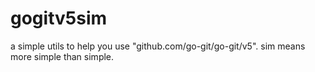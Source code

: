 # gogitv5sim
a simple utils to help you use "github.com/go-git/go-git/v5". sim means more simple than simple.
